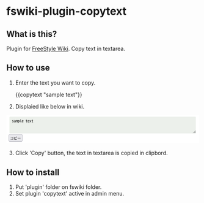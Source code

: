 # fswiki-plugin-copytext

## What is this?

Plugin for [FreeStyle Wiki](http://fswiki.osdn.jp/cgi-bin/wiki.cgi).
Copy text in textarea.

## How to use

1. Enter the text you want to copy.

    {{copytext "sample text"}}

2. Displaied like below in wiki.

![screenshot](https://github.com/shimamu/fswiki-plugin-copytext/blob/main/images/screenshot.png)

3. Click 'Copy' button, the text in textarea is copied in clipbord.


## How to install

1. Put 'plugin' folder on fswiki folder.
2. Set plugin 'copytext' active in admin menu.


